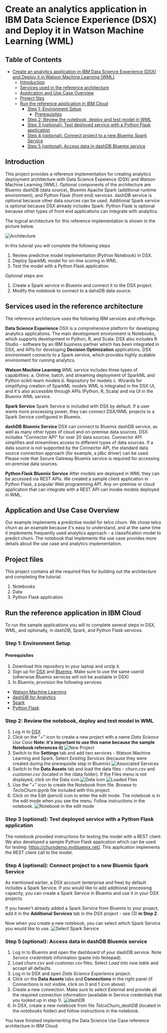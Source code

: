 # Create an analytics application in IBM Data Science Experience (DSX) and Deploy it in Watson Machine Learning (WML) 

## Table of Contents

- [Create an analytics application in IBM Data Science Experience (DSX) and Deploy it in Watson Machine Learning (WML)](#)
	- [Introduction](#introduction)
	- [Services used in the reference architecture](#services-used-in-the-reference-architecture)
	- [Application and Use Case Overview](#application-and-use-case-overview)
	- [Project files](#project-files)
	- [Run the reference application in IBM Cloud](#run-the-reference-application-in-ibm-cloud)
		- [Step 1: Environment Setup](#step-1:-environment-setup)
			- [Prerequisites](#prerequisites)
		- [Step 2: Review the notebook, deploy and test model in WML](#step-2:-review-the-notebook,-deploy-and-test-model-in-wml)
		- [Step 3 (optional): Test deployed service with a Python Flask application](#)
		- [Step 4 (optional): Connect project to a new Bluemix Spark Service](#)
		- [Step 5 (optional): Access data in dashDB Bluemix service](#)

## Introduction
This project provides a reference implementation for creating analytics deployment architecture with Data Science Expeience (DSX) and Watson Machine Learning (WML). Optional components of the architecture are Bluemix dashDB (data source), Bluemix Apache Spark (additional runtime environment), and Python Flask (front end) services. dashDB service is optional because other data sources can be used. Additional Spark service is optional because DSX already includes Spark. Python Flask is optional because other types of front end applications can integrate with analytics.
 
The logical architecture for this reference implementation is shown in the picture below.

![Architecture](static/imgs/architecture.PNG?raw=true)

In this tutorial you will complete the following steps
1. Review predictive model implementation (Python Notebook) in DSX. 
2. Deploy SparkML model for on-line scoring in WML.
3. Test the model with a Python Flask application. 

Optional steps are:
1. Create a Spark service in Bluemix and connect it to the DSX project. 
2. Modify the notebook to connect to a dahsDB data source. 

## Services used in the reference architecture
The reference architecture uses the following IBM services and offerings.

**Data Science Experience**
DSX is a comprehensive platform for developing analytics applications. The main development environment is Notebooks, which supports development in Python, R, and Scala. DSX also includes R Studio - software by an IBM business partner which has been integrated in DSX, and APIs for developing **Decision Optimization** applications. DSX environment connects to a Spark service, which provides highly scalable environment for running analytics. 

**Watson Machine Learning**
WML service includes three types of capabilities: 
a. Online, batch, and streaming deployment of SparkML and Python scikit-learn models
b. Repository for models
c. Wizards for simplifying creation of SparkML models
WML is integrated in the DSX UI, and it's also accessible through APIs (Python, R, Scala) and via UI in the Bluemix WML service. 

**Spark Service**
Spark Service is included with DSX by default. If a user wants more processing power, they can connect DSX/WML projects to a Spark Service configured in Bluemix. 

**dashDB Bluemix Service**
DSX can connect to Bluemix dashDB service, as well as many other types of cloud and on-premise data sources. DSX includes "Connector API" for over 20 data sources. Connector API simplifies and streamlines access to different types of data sources. If a data source is not supported by the Connector API, the standard data source connection approach (for example, a jdbc driver) can be used. Please note that Secure Gateway Bluemix service is required for accessing on-premise data sources. 

**Python Flask Bluemix Service**
After models are deployed in WML they can be accessed via REST APIs. We created a sample client application in Python Flask, a popular Web programming API. Any on-premise or cloud application that can integrate with a REST API can invoke models deployed in WML. 

## Application and Use Case Overview
Our example implements a predictive model for telco churn. We chose telco churn as an example because it's easy to understand, and at the same time it implements frequently used analytics approach - a classification model to predict churn. The notebook that implements the use case provides more details about the use case and analytics implementation. 
 
## Project files
This project contains all the required files for building out the architecture and completing the tutorial.
1. Notebooks
2. Data
3. Python Flask application

## Run the reference application in IBM Cloud
To run the sample applications you will to complete several steps in DSX, WML, and optionally, in dashDB, Spark, and Python Flask services.  

### Step 1: Environment Setup

#### Prerequisites

1. Download this repository to your laptop and unzip it.
2. Sign up for [DSX](https://datascience.ibm.com/) and [Bluemix](https://bluemix.net). Make sure to use the same userid (otherwise Bluemix services will not be available in DSX)
3. In Bluemix, provision the following services
- [Watson Machine Learning](https://console.ng.bluemix.net/catalog/services/ibm-watson-machine-learning/?env_id=ibm:yp:us-south)
- [dashDB for Analytics](https://console.ng.bluemix.net/catalog/services/dashdb-for-analytics?env_id=ibm:yp:us-south&taxonomyNavigation=apps)
- [Spark](https://console.ng.bluemix.net/catalog/services/apache-spark?env_id=ibm:yp:us-south&taxonomyNavigation=apps)
- [Python Flask](https://console.ng.bluemix.net/catalog/starters/python-flask?env_id=ibm:yp:us-south&taxonomyNavigation=apps)

### Step 2: Review the notebook, deploy and test model in WML
1. Log in to [DSX](https://datascience.ibm.com/)
2. Click on the "+" icon to create a new project with a name *Data Science Use Case* **Note: it's important to use this name because the sample Notebook references it)**
![New Project](static/imgs/NewProject.PNG?raw=true)
3. Switch to the **Settings** tab and add two services - Watson Machine Learning and Spark. Select *Existing Services* (because they were created during the prerequisite step in Bluemix)
![Associated Services](static/imgs/AddServices.PNG?raw=true)
3. Switch to the **Data Assets** tab and load the data files - *churn.csv* and *customer.csv* (located in the /data folder). If the Files menu is not displayed, click on the Data icon ![Data icon](static/imgs/DataIcon.PNG?raw=true)
![Loaded Files](static/imgs/LoadedFiles.PNG?raw=true)
4. Use the "+" icon to create the Notebook from file. Browse to *TecloChurn.ipynb* file included with this project. 
5. Click on the Edit (pencil) icon to enter the edit mode. The notebook is in the edit mode when you see the menu. Follow instructions in the notebook.
![Notebook in the edit mode](static/imgs/NotebookEditMode.PNG?raw=true)

### Step 3 (optional): Test deployed service with a Python Flask application
The notebook provided instructions for testing the model with a REST client. We also developed a sample Python Flask application which can be used for testing: https://churndemo.mybluemix.net/. This application implements the REST client call to the model. 

### Step 4 (optional): Connect project to a new Bluemix Spark Service
As mentioned earlier, a DSX account (enterprise and free) by default includes a Spark Service. If you would like to add additional processing capacity, you can create a Spark Service in Bluemix and use it in your DSX projects. 

If you haven't already added a Spark Service from Bluemix to your project, add it in the **Additional Services** tab in the DSX project - see (3) **in Step 2**.  

Now when you create a new notebook, you can select which Spark Service you would like to use.
![Select Spark Service](static/imgs/SelectSparkService.PNG?raw=true)

### Step 5 (optional): Access data in dashDB Bluemix service
1. Log in to Bluemix and open the dashboard of your dashDB service. Note *Service credentials* information (paste into Notepad). 
2. Load *churn.csv* and *customer.csv* files. Select *Load into new table* and accept all defaults.
3. Log in to DSX and open *Data Science Experience* project.
4. Click on the **Data Assets** tabs and **Connections** in the right panel (if Connections is not visible, click on 0 and 1 icon above).
5. Create a new connection. Make sure to select *External* and provide all the required connection information (available in Service credentials that you looked up in step 1).
![dashDB](static/imgs/dashDB.PNG?raw=true)
6. In DSX, create a new notebook from file *TelcoChurn_dashDB* (located in the *notebooks* folder) and follow instructions in the notebook. 

You have finished implementing the Data Science Use Case reference architecture in IBM Cloud. 
